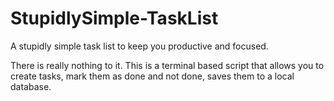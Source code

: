 # StupidlySimple-TaskList
A stupidly simple task list to keep you productive and focused.

There is really nothing to it. This is a terminal based script that allows you to create tasks, mark them as done and not done, saves them to a local database.
